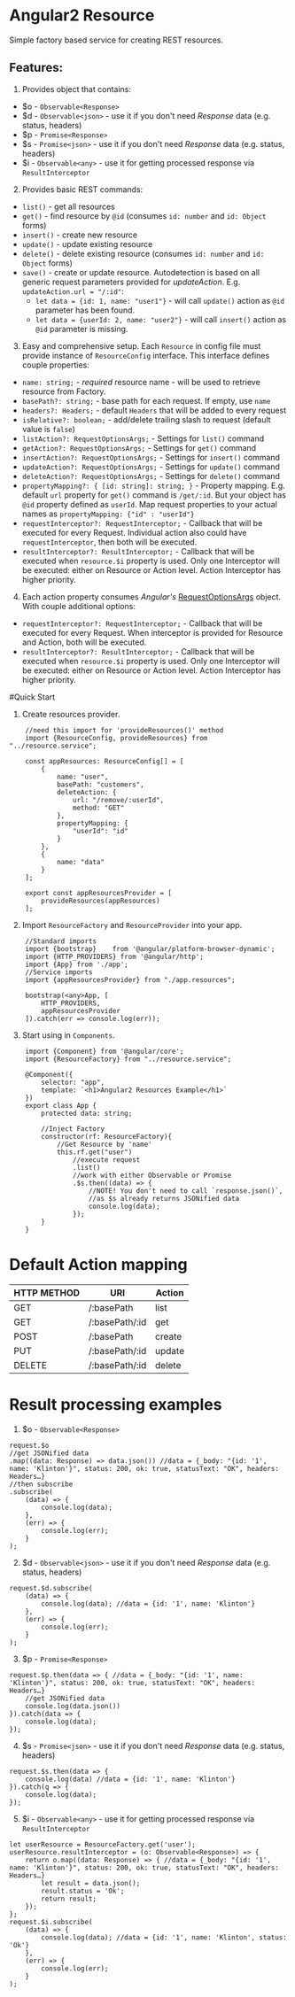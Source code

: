 # Angular2 Resource

Simple factory based service for creating REST resources. 

## Features:
1) Provides object that contains: 
 - $o - `Observable<Response>`
 - $d - `Observable<json>` - use it if you don't need *Response* data (e.g. status, headers)
 - $p - `Promise<Response>`
 - $s - `Promise<json>` - use it if you don't need *Response* data (e.g. status, headers)
 - $i - `Observable<any>` - use it for getting processed response via `ResultInterceptor`

2) Provides basic REST commands:
 - `list()`     - get all resources
 - `get()`      - find resource by `@id` (consumes `id: number` and `id: Object` forms)
 - `insert()`   - create new resource
 - `update()`   - update existing resource
 - `delete()`   - delete existing resource (consumes `id: number` and `id: Object` forms)
 - `save()`     - create or update resource. Autodetection is based on all generic request parameters provided for *updateAction*. 
 E.g. `updateAction.url = "/:id"`:
    - `let data = {id: 1, name: "user1"}` - will call `update()` action as `@id` parameter has been found.
    - `let data = {userId: 2, name: "user2"}` - will call `insert()` action as `@id` parameter is missing.

3) Easy and comprehensive setup. Each `Resource` in config file must provide instance of `ResourceConfig` interface.
This interface defines couple properties:
 - `name: string;` - *required* resource name - will be used to retrieve resource from Factory.
 - `basePath?: string;` - base path for each request. If empty, use `name`
 - `headers?: Headers;` - default `Headers` that will be added to every request
 - `isRelative?: boolean;` - add/delete trailing slash to request (default value is `false`)
 - `listAction?: RequestOptionsArgs;` - Settings for `list()` command
 - `getAction?: RequestOptionsArgs;` - Settings for `get()` command
 - `insertAction?: RequestOptionsArgs;` - Settings for `insert()` command
 - `updateAction?: RequestOptionsArgs;` - Settings for `update()` command
 - `deleteAction?: RequestOptionsArgs;` - Settings for `delete()` command
 - `propertyMapping?: { [id: string]: string; }` - Property mapping.
  E.g. default `url` property for `get()` command is `/get/:id`. 
  But your object has `@id` property defined as `userId`. 
  Map request properties to your actual names as `propertyMapping: {"id" : "userId"}`
 - `requestInterceptor?: RequestInterceptor;` - Callback that will be executed for every Request. Individual action also
 could have `requestInterceptor`, then both will be executed.
 - `resultInterceptor?: ResultInterceptor;` - Callback that will be executed when `resource.$i` property is used.
 Only one Interceptor will be executed: either on Resource or Action level. Action Interceptor has higher priority.

4) Each action property consumes *Angular's* 
 [RequestOptionsArgs](https://angular.io/docs/ts/latest/api/http/index/RequestOptionsArgs-interface.html) 
 object. With couple additional options:
 - `requestInterceptor?: RequestInterceptor;` - Callback that will be executed for every Request.
 When interceptor is provided for Resource and Action, both will be executed.
 - `resultInterceptor?: ResultInterceptor;` - Callback that will be executed when `resource.$i` property is used.
 Only one Interceptor will be executed: either on Resource or Action level. Action Interceptor has higher priority.

#Quick Start

1) Create resources provider.
```
    //need this import for 'provideResources()' method
    import {ResourceConfig, provideResources} from "../resource.service";
    
    const appResources: ResourceConfig[] = [
        {
            name: "user",
            basePath: "customers",
            deleteAction: {
                url: "/remove/:userId",
                method: "GET"
            },
            propertyMapping: {
                "userId": "id"
            }
        },
        {
            name: "data"
        }
    ];
    
    export const appResourcesProvider = [
        provideResources(appResources)
    ];
```
2) Import `ResourceFactory` and `ResourceProvider` into your app.
```
    //Standard imports
    import {bootstrap}    from '@angular/platform-browser-dynamic';
    import {HTTP_PROVIDERS} from '@angular/http';
    import {App} from './app';
    //Service imports
    import {appResourcesProvider} from "./app.resources";
    
    bootstrap(<any>App, [
        HTTP_PROVIDERS,
        appResourcesProvider
    ]).catch(err => console.log(err));
```
3) Start using in `Components`.
```
    import {Component} from '@angular/core';
    import {ResourceFactory} from "../resource.service";
    
    @Component({
        selector: "app",
        template: `<h1>Angular2 Resources Example</h1>`
    })
    export class App {
        protected data: string;
    
        //Inject Factory
        constructor(rf: ResourceFactory){
            //Get Resource by 'name'
            this.rf.get("user")
                //execute request
                .list()
                //work with either Observable or Promise
                .$s.then((data) => {
                    //NOTE! You don't need to call `response.json()`,
                    //as $s already returns JSONified data
                    console.log(data);
                });
        }
    }
```

# Default Action mapping
| HTTP METHOD | URI            | Action |
| ----------- | -------------- | ------ |
| GET         | /:basePath     | list   |
| GET         | /:basePath/:id | get    |
| POST        | /:basePath     | create |
| PUT         | /:basePath/:id | update |
| DELETE      | /:basePath/:id | delete |

# Result processing examples

1) $o - `Observable<Response>`
```
request.$o
//get JSONified data
.map((data: Response) => data.json()) //data = {_body: "{id: '1', name: 'Klinton'}", status: 200, ok: true, statusText: "OK", headers: Headers…}
//then subscribe
.subscribe(
    (data) => {
        console.log(data);
    },
    (err) => {
        console.log(err);
    }
);
```
2) $d - `Observable<json>` - use it if you don't need *Response* data (e.g. status, headers)
```
request.$d.subscribe(
    (data) => {
        console.log(data); //data = {id: '1', name: 'Klinton'}
    },
    (err) => {
        console.log(err);
    }
);
```
3) $p - `Promise<Response>`
```
request.$p.then(data => { //data = {_body: "{id: '1', name: 'Klinton'}", status: 200, ok: true, statusText: "OK", headers: Headers…}
    //get JSONified data
    console.log(data.json())
}).catch(data => {
    console.log(data);
});
```
4) $s - `Promise<json>` - use it if you don't need *Response* data (e.g. status, headers)
```
request.$s.then(data => {
    console.log(data) //data = {id: '1', name: 'Klinton'}
}).catch(q => {
    console.log(data);
});
```
5) $i - `Observable<any>` - use it for getting processed response via `ResultInterceptor`
```
let userResource = ResourceFactory.get('user');
userResource.resultInterceptor = (o: Observable<Response>) => {
    return o.map((data: Response) => { //data = {_body: "{id: '1', name: 'Klinton'}", status: 200, ok: true, statusText: "OK", headers: Headers…}
        let result = data.json();
        result.status = 'Ok';
        return result;
    });
};
request.$i.subscribe(
    (data) => {
        console.log(data); //data = {id: '1', name: 'Klinton', status: 'Ok'}
    },
    (err) => {
        console.log(err);
    }
);
```